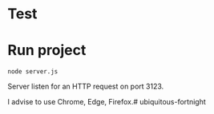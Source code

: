 # Test

# Run project
```
node server.js
```
Server listen for an HTTP request on port 3123.

I advise to use Chrome, Edge, Firefox.#   u b i q u i t o u s - f o r t n i g h t  
 